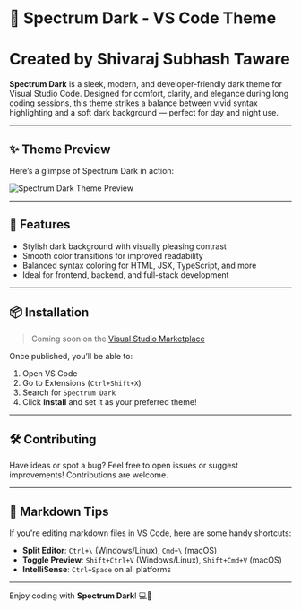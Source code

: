 # 🌌 Spectrum Dark - VS Code Theme
#   Created by Shivaraj Subhash Taware

**Spectrum Dark** is a sleek, modern, and developer-friendly dark theme for Visual Studio Code. Designed for comfort, clarity, and elegance during long coding sessions, this theme strikes a balance between vivid syntax highlighting and a soft dark background — perfect for day and night use.

---

## ✨ Theme Preview

Here’s a glimpse of Spectrum Dark in action:

![Spectrum Dark Theme Preview](https://raw.githubusercontent.com/shivraj110504/Spectrum-Dark/main/Screenshot%202025-04-06%20113142.png)


---

## 🚀 Features

- Stylish dark background with visually pleasing contrast
- Smooth color transitions for improved readability
- Balanced syntax coloring for HTML, JSX, TypeScript, and more
- Ideal for frontend, backend, and full-stack development

---

## 📦 Installation

> Coming soon on the [Visual Studio Marketplace](https://marketplace.visualstudio.com/VSCode)

Once published, you’ll be able to:
1. Open VS Code
2. Go to Extensions (`Ctrl+Shift+X`)
3. Search for `Spectrum Dark`
4. Click **Install** and set it as your preferred theme!

---

## 🛠 Contributing

Have ideas or spot a bug? Feel free to open issues or suggest improvements! Contributions are welcome.

---

## 🧠 Markdown Tips

If you're editing markdown files in VS Code, here are some handy shortcuts:

- **Split Editor**: `Ctrl+\` (Windows/Linux), `Cmd+\` (macOS)
- **Toggle Preview**: `Shift+Ctrl+V` (Windows/Linux), `Shift+Cmd+V` (macOS)
- **IntelliSense**: `Ctrl+Space` on all platforms


---

Enjoy coding with **Spectrum Dark**! 💻🌙
